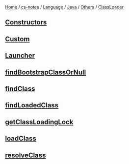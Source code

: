 [Home](https://mengxianbin.github.io) /
[cs-notes](https://mengxianbin.github.io/cs-notes/content) /
[Language](https://mengxianbin.github.io/cs-notes/content/Language) /
[Java](https://mengxianbin.github.io/cs-notes/content/Language/Java) /
[Others](https://mengxianbin.github.io/cs-notes/content/Language/Java/Others) /
[ClassLoader](https://mengxianbin.github.io/cs-notes/content/Language/Java/Others/ClassLoader)

## [Constructors](https://mengxianbin.github.io/cs-notes/content/Language/Java/Others/ClassLoader/Constructors)

## [Custom](https://mengxianbin.github.io/cs-notes/content/Language/Java/Others/ClassLoader/Custom)

## [Launcher](https://mengxianbin.github.io/cs-notes/content/Language/Java/Others/ClassLoader/Launcher/)

## [findBootstrapClassOrNull](https://mengxianbin.github.io/cs-notes/content/Language/Java/Others/ClassLoader/findBootstrapClassOrNull)

## [findClass](https://mengxianbin.github.io/cs-notes/content/Language/Java/Others/ClassLoader/findClass)

## [findLoadedClass](https://mengxianbin.github.io/cs-notes/content/Language/Java/Others/ClassLoader/findLoadedClass)

## [getClassLoadingLock](https://mengxianbin.github.io/cs-notes/content/Language/Java/Others/ClassLoader/getClassLoadingLock)

## [loadClass](https://mengxianbin.github.io/cs-notes/content/Language/Java/Others/ClassLoader/loadClass)

## [resolveClass](https://mengxianbin.github.io/cs-notes/content/Language/Java/Others/ClassLoader/resolveClass)
